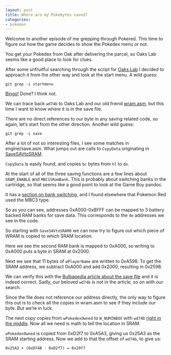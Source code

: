 ```yaml
---
layout: post
title: Where are my Pokebytes saved?
categories:
- pokemon
---
```


Welcome to another episode of me grepping through Pokered. This time to figure out how the game decides to show the Pokedex menu or not.

You get your Pokedex from Oak after delivering the parcel, so Oaks Lab seems like a good place to look for clues.

After some unfruitful searching through the script for [Oaks Lab](https://github.com/iimarckus/pokered/blob/master/scripts/oakslab.asm) I decided to approach it from the other way and look at the start menu. A wild guess:

    git grep -i startmenu

[Bingo!](https://github.com/iimarckus/pokered/blob/master/main.asm#L1073-L1075) Done? I think not.

We can trace back `wd74b` to Oaks Lab and our old friend [wram.asm](https://github.com/iimarckus/pokered/blob/master/wram.asm#L2066), but this time I want to know where it is in the save file.

There are no direct references to our byte in any saving related code, so again, let’s start from the other direction. Another wild guess:

    git grep -i save

After a lot of not so interesting files, I see some matches in engine/save.asm. What jumps out are calls to `CopyData` originating in [SaveSAVtoSRAM](https://github.com/iimarckus/pokered/blob/master/engine/save.asm#L271).

`CopyData` is easily found, and copies `bc` bytes from `hl` to `de`.

At the start of all of the three saving functions are a few lines about `SRAM_ENABLE` and `MBC1SRamBank`. This is probably about switching banks in the cartridge, so that seems like a good point to look at the Game Boy pandoc.

It has a [section on bank switching](http://problemkaputt.de/pandocs.htm#mbc3max2mbyteromandor32kbyteramandtimer), and I found elsewhere that Pokemon Red used the MBC3 type.

So as you can see, addresses 0xA000-0xBFFF can be mapped to 3 battery backed RAM banks for save data. This corresponds to the `de` addresses we see in the code.

So starting with `SaveSAVtoSRAM0` we can now try to figure out which piece of WRAM is copied to which SRAM location.

Here we see the second RAM bank is mapped to 0xA000, so writing to 0xA000 puts a byte in SRAM at 0x2000.

Next we see that 11 bytes of `wPlayerName` are written to 0xA598. To get the SRAM address, we subtract 0xA000 and add 0x2000, resulting in 0x2598.

We can verify this with the [Bulbapedia article about the save file](http://bulbapedia.bulbagarden.net/wiki/Save_data_structure_in_Generation_I#File_structure) and it is indeed correct. Sadly, our beloved `wd74b` is not in the article, so on with our search.

Since the file does not reference our address directly, the only way to figure this out is to check all the copies in wram.asm to see if they include our byte. But we’re in luck.

The next copy copies from `wPokedexOwned` to `W_NUMINBOX` with `wd74b` [right in the middle](https://github.com/iimarckus/pokered/blob/master/wram.asm#L1438-L2266). Now all we need is math to tell the location in SRAM.

`wPokedexOwned` is copied from 0xD2f7 to 0xA5A3, giving us 0x25A3 as the SRAM starting address. Now we add to that the offset of `wd74b`, to give us:

    0x25A3 + (0xD74B - 0xD2f7) = 0x29f7